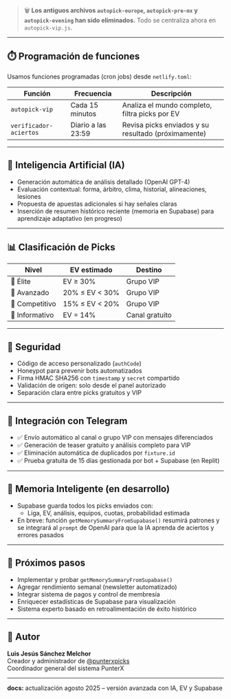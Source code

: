 
> 🗑️ **Los antiguos archivos `autopick-europe`, `autopick-pre-mx` y `autopick-evening` han sido eliminados.**
Todo se centraliza ahora en `autopick-vip.js`.

---

## ⏱️ Programación de funciones

Usamos funciones programadas (cron jobs) desde `netlify.toml`:

| Función              | Frecuencia         | Descripción                                       |
|----------------------|--------------------|---------------------------------------------------|
| `autopick-vip`       | Cada 15 minutos    | Analiza el mundo completo, filtra picks por EV    |
| `verificador-aciertos` | Diario a las 23:59 | Revisa picks enviados y su resultado (próximamente) |

---

## 🧠 Inteligencia Artificial (IA)

- Generación automática de análisis detallado (OpenAI GPT-4)
- Evaluación contextual: forma, árbitro, clima, historial, alineaciones, lesiones
- Propuesta de apuestas adicionales si hay señales claras
- Inserción de resumen histórico reciente (memoria en Supabase) para aprendizaje adaptativo (en progreso)

---

## 📊 Clasificación de Picks

| Nivel         | EV estimado       | Destino        |
|---------------|-------------------|----------------|
| 🎯 Élite      | EV ≥ 30%          | Grupo VIP      |
| 🥈 Avanzado   | 20% ≤ EV < 30%     | Grupo VIP      |
| 🥉 Competitivo| 15% ≤ EV < 20%     | Grupo VIP      |
| 📄 Informativo| EV = 14%          | Canal gratuito |

---

## 🔐 Seguridad

- Código de acceso personalizado (`authCode`)
- Honeypot para prevenir bots automatizados
- Firma HMAC SHA256 con `timestamp` y `secret` compartido
- Validación de origen: solo desde el panel autorizado
- Separación clara entre picks gratuitos y VIP

---

## 📡 Integración con Telegram

- ✅ Envío automático al canal o grupo VIP con mensajes diferenciados
- ✅ Generación de teaser gratuito y análisis completo para VIP
- ✅ Eliminación automática de duplicados por `fixture.id`
- ✅ Prueba gratuita de 15 días gestionada por bot + Supabase (en Replit)

---

## 🧠 Memoria Inteligente (en desarrollo)

- Supabase guarda todos los picks enviados con:
  - Liga, EV, análisis, equipos, cuotas, probabilidad estimada
- En breve: función `getMemorySummaryFromSupabase()` resumirá patrones y se integrará al `prompt` de OpenAI para que la IA aprenda de aciertos y errores pasados

---

## 🔮 Próximos pasos

- Implementar y probar `getMemorySummaryFromSupabase()`
- Agregar rendimiento semanal (newsletter automatizado)
- Integrar sistema de pagos y control de membresía
- Enriquecer estadísticas de Supabase para visualización
- Sistema experto basado en retroalimentación de éxito histórico

---

## 🙌 Autor

**Luis Jesús Sánchez Melchor**  
Creador y administrador de [@punterxpicks](https://t.me/punterxpicks)  
Coordinador general del sistema PunterX

---

**docs:** actualización agosto 2025 – versión avanzada con IA, EV y Supabase
